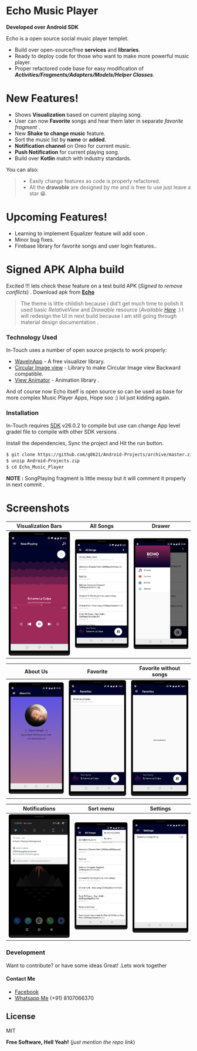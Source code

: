 # Echo Music Player
**Developed over Android SDK**

Echo  is a open source social music player templet.

  - Build over open-source/free **services** and **libraries**.
  - Ready to deploy code for those who want to make more powerful music player.
  - Proper refactored code base for easy modification of ***Activities/Fragments/Adapters/Models/Helper Classes***.

# New Features!

  - Shows **Visualization** based on current playing song.
  - User can now **Favorite** songs and hear them later in separate *favorite fragment* . 
  - New **Shake to change music** feature.
  - Sort the music list by **name** or **added**.
  - **Notification channel** on Oreo for current music.
  - **Push Notification** for current playing song.
  - Build over **Kotlin** match with industry standards.


You can also:
>   - Easily change features as code is properly refactored.
>   - All the **drawable** are designed by me and is free to use just leave a star 😁.
>

# Upcoming Features!
  - Learning to implement Equalizer feature will add soon .
  - Minor bug fixes.  
  - Firebase library for favorite songs and user login features..

# Signed APK Alpha build
Excited !!! lets check these feature on a test build APK (*Signed to remove conflicts*) .  Download apk from  **[Echo](https://github.com/g0621/Android-Projects/blob/master/Echo_Music_Player/Echo.apk)**

> The theme is little childish
> because i did't get much time to polish it
> used basic *RelativeView* and *Drawable* resource (*Available [Here](https://github.com/g0621/Android-Projects/tree/master/Echo_Music_Player/app/src/main/res)* .)
> I will redesign the UI in next build because
> I am still going through material design documentation .

### Technology Used

In-Touch uses a number of open source projects to work properly:

* [WaveInApp](https://github.com/Cleveroad/WaveInApp) - A free visualizer library.
* [Circular Image view](https://github.com/hdodenhof/CircleImageView) - Library to make Circular Image view Backward compatible.
* [View Animator](https://github.com/florent37/ViewAnimator) - Animation library .

And of course now Echo  itself is open source so can be used as base for more complex Music Player Apps, Hope soo :) lol just kidding again.

### Installation

In-Touch requires [SDK](https://developer.android.com/studio/releases/platforms.html) v26.0.2 to compile but use can change App level gradel file to compile with other SDK versions .

Install the dependencies, Sync the project and Hit the run button.



```sh
$ git clone https://github.com/g0621/Android-Projects/archive/master.zip
$ unzip Android-Projects.zip
$ cd Echo_Music_Player
```

**NOTE :**  SongPlaying fragment is little messy but it will comment it properly in next commit .

# Screenshots

| Visualization Bars                       | All Songs                                | Drawer                                   |
| ---------------------------------------- | ---------------------------------------- | ---------------------------------------- |
| ![Song Playing Frag](https://github.com/g0621/Android-Projects/blob/master/Echo_Music_Player/Screenshots/song_playing.png?raw=true) | ![All Song frag](https://github.com/g0621/Android-Projects/blob/master/Echo_Music_Player/Screenshots/all_songs_with.png?raw=false&width=200&height=200) | ![Easy nav drawer](https://github.com/g0621/Android-Projects/blob/master/Echo_Music_Player/Screenshots/drawer.png?raw=true) |

| About Us                                 | Favorite                                 | Favorite without songs                   |
| ---------------------------------------- | ---------------------------------------- | ---------------------------------------- |
| ![About us frag](https://github.com/g0621/Android-Projects/blob/master/Echo_Music_Player/Screenshots/about_us.png?raw=true) | ![Favorite](https://github.com/g0621/Android-Projects/blob/master/Echo_Music_Player/Screenshots/fav_w.png?raw=true) | ![Favorite without song](https://github.com/g0621/Android-Projects/blob/master/Echo_Music_Player/Screenshots/fav.png?raw=true) |

| Notifications                            | Sort menu                                | Settings                                 |
| ---------------------------------------- | ---------------------------------------- | ---------------------------------------- |
| ![Notifications](https://github.com/g0621/Android-Projects/blob/master/Echo_Music_Player/Screenshots/noti.png?raw=true) | ![Sort By](https://github.com/g0621/Android-Projects/blob/master/Echo_Music_Player/Screenshots/sort.png?raw=true) | ![Settings](https://github.com/g0621/Android-Projects/blob/master/Echo_Music_Player/Screenshots/setting.png?raw=true) |




### Development

Want to contribute? or have some ideas Great! .Lets work together
#### Contact Me
 - [Facebook](https://www.facebook.com/gyan199)
 - [Whatsapp Me](#) (+91) 8107066370 

License
----

MIT


**Free Software, Hell Yeah!** (*just mention the repo link*)
